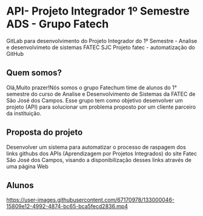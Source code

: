 # API- Projeto Integrador 1º Semestre ADS - Grupo Fatech 
GitLab para desenvolvimento do Projeto Integrador do 1º Semestre - Analise e desenvolvimeto de sistemas FATEC SJC
Projeto fatec - automatização do GitHub
## Quem somos?
Olá,Muito prazer!Nós somos o grupo Fatechum time de alunos do 1° semestre do curso de Analise e Desenvolvimento de Sistemas da FATEC de São José dos Campos. Esse grupo tem como objetivo desenvolver um projeto (API) para solucionar um problema proposto por um cliente parceiro da instituição.
## Proposta do projeto
Desenvolver um sistema para automatizar o processo de raspagem dos links githubs dos APIs (Aprendizagem por Projetos Integrados) do site Fatec São José dos Campos, visando a 
disponibilização desses links através de uma página Web
## Alunos
https://user-images.githubusercontent.com/67170978/133000046-15809e12-4992-4874-bc65-bca5fecd2836.mp4


